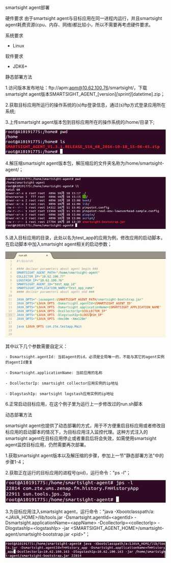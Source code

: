 smartsight agent部署

硬件要求
  由于smartsight agent与目标应用在同一进程内运行，并且smartsight agent耗费资源(cpu、内存、网络)都比较小，所以不需要再考虑硬件要求。

系统要求
  - Linux

软件要求
  - JDK6+

静态部署方法

1.访问版本发布地址：ftp://apm:apm@10.62.100.76/smartsight/，下载smartsight agent版本SMARTSIGHT_AGENT_[version]_[sprint]_[datetime].zip；

2.获取目标应用所运行的操作系统的(s)ftp登录信息，通过(s)ftp方式登录应用所在系统;

3.上传smartsight agent版本包到目标应用所在的操作系统的/home/目录下;

![](img/smartsight-deploy/2016-10-18-15_14_57.png)

4.解压缩smartsight agent版本包，解压缩后的文件夹名称为/home/smartsight-agent/；

![](img/smartsight-deploy/2016-10-18-15_17_49.png)

5.进入目标应用的目录，此处以名为test_app的应用为例，修改应用的启动脚本，在启动脚本中加入smartsight agent相关的启动参数；

![](img/smartsight-deploy/2016-10-17-16_52_41.png)

其中以下几个参数需要自定义：

	- Dsmartsight.agentId: 当前agent的id，必须是全局唯一的，不能与其它的agent实例的agentId重复
	
	- Dsmartsight.applicationName: 当前应用的名称
	
	- DcollectorIp: smartsight collector应用实例的ip地址
	
	- DlogstashIp: smartsight logstash应用实例的ip地址

6.正常启动目标应用，在这个例子里为运行上一步修改过的run.sh脚本


动态部署方法

smartsight agent也提供了动态部署的方式，用于不方便重启目标应用或者修改目标应用的启动脚本的情况下，为目标应用注入监控代理。这种方式注入的smartsight agent在目标应用停止或者重启后将会失效，如需使用smartsight agent监控目标应用，仍然需要再次部署。

1.获取smartsight agent版本以及解压缩的步骤，参加上一节"静态部署方法"中的步骤1-4；

2.获取正在运行的目标应用的进程号(pid)，运行命令："ps -l"；

![](img/smartsight-deploy/2016-11-02_08_50_49.png)

3.为目标应用注入smartsight agent，运行命令："java -Xbootclasspath/a:&lt;JAVA_HOME&gt;/lib/tools.jar -Dsmartsight.agentId=&lt;agentId&gt; -Dsmartsight.applicationName=&lt;appName&gt; -DcollectorIp=&lt;collectorIp&gt; -DlogstashIp=&lt;logstashIp&gt; -jar &lt;SMARTSIGHT_AGENT_HOME&gt;/smartsight-agent/smartsight-bootstrap.jar &lt;pid&gt;"；

![](img/smartsight-deploy/2016-11-02_09_04_50.png)




